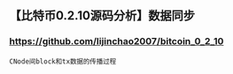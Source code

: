 ## 【比特币0.2.10源码分析】数据同步
### https://github.com/lijinchao2007/bitcoin_0_2_10

    CNode间block和tx数据的传播过程
